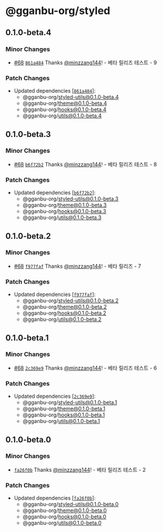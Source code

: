# @gganbu-org/styled

## 0.1.0-beta.4

### Minor Changes

- [#68](https://github.com/gganbu-org/gganbu-ui/pull/68) [`861a484`](https://github.com/gganbu-org/gganbu-ui/commit/861a484de3d2ddc99afb8fad5df0aca0e8ea150e) Thanks [@minzzang144](https://github.com/minzzang144)! - 베타 릴리즈 테스트 - 9

### Patch Changes

- Updated dependencies [[`861a484`](https://github.com/gganbu-org/gganbu-ui/commit/861a484de3d2ddc99afb8fad5df0aca0e8ea150e)]:
  - @gganbu-org/styled-utils@0.1.0-beta.4
  - @gganbu-org/theme@0.1.0-beta.4
  - @gganbu-org/hooks@0.1.0-beta.4
  - @gganbu-org/utils@0.1.0-beta.4

## 0.1.0-beta.3

### Minor Changes

- [#68](https://github.com/gganbu-org/gganbu-ui/pull/68) [`b6f72b2`](https://github.com/gganbu-org/gganbu-ui/commit/b6f72b25e7ad5823be5485c69c549bc18bfcc1d2) Thanks [@minzzang144](https://github.com/minzzang144)! - 베타 릴리즈 테스트 - 8

### Patch Changes

- Updated dependencies [[`b6f72b2`](https://github.com/gganbu-org/gganbu-ui/commit/b6f72b25e7ad5823be5485c69c549bc18bfcc1d2)]:
  - @gganbu-org/styled-utils@0.1.0-beta.3
  - @gganbu-org/theme@0.1.0-beta.3
  - @gganbu-org/hooks@0.1.0-beta.3
  - @gganbu-org/utils@0.1.0-beta.3

## 0.1.0-beta.2

### Minor Changes

- [#68](https://github.com/gganbu-org/gganbu-ui/pull/68) [`f977faf`](https://github.com/gganbu-org/gganbu-ui/commit/f977faf20374106f1b3d59a25b19981ce9021e45) Thanks [@minzzang144](https://github.com/minzzang144)! - 베타 릴리즈 - 7

### Patch Changes

- Updated dependencies [[`f977faf`](https://github.com/gganbu-org/gganbu-ui/commit/f977faf20374106f1b3d59a25b19981ce9021e45)]:
  - @gganbu-org/styled-utils@0.1.0-beta.2
  - @gganbu-org/theme@0.1.0-beta.2
  - @gganbu-org/hooks@0.1.0-beta.2
  - @gganbu-org/utils@0.1.0-beta.2

## 0.1.0-beta.1

### Minor Changes

- [#68](https://github.com/gganbu-org/gganbu-ui/pull/68) [`2c369e9`](https://github.com/gganbu-org/gganbu-ui/commit/2c369e90946f4d147ede055df473f0c6f3267e77) Thanks [@minzzang144](https://github.com/minzzang144)! - 베타 릴리즈 테스트 - 6

### Patch Changes

- Updated dependencies [[`2c369e9`](https://github.com/gganbu-org/gganbu-ui/commit/2c369e90946f4d147ede055df473f0c6f3267e77)]:
  - @gganbu-org/styled-utils@0.1.0-beta.1
  - @gganbu-org/theme@0.1.0-beta.1
  - @gganbu-org/hooks@0.1.0-beta.1
  - @gganbu-org/utils@0.1.0-beta.1

## 0.1.0-beta.0

### Minor Changes

- [`fa26f0b`](https://github.com/gganbu-org/gganbu-ui/commit/fa26f0be5ff67593f42703ea214913f3fecc9b07) Thanks [@minzzang144](https://github.com/minzzang144)! - 베타 릴리즈 테스트 - 2

### Patch Changes

- Updated dependencies [[`fa26f0b`](https://github.com/gganbu-org/gganbu-ui/commit/fa26f0be5ff67593f42703ea214913f3fecc9b07)]:
  - @gganbu-org/styled-utils@0.1.0-beta.0
  - @gganbu-org/theme@0.1.0-beta.0
  - @gganbu-org/hooks@0.1.0-beta.0
  - @gganbu-org/utils@0.1.0-beta.0
